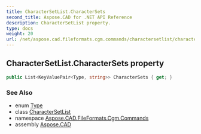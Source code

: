 ```yaml
---
title: CharacterSetList.CharacterSets
second_title: Aspose.CAD for .NET API Reference
description: CharacterSetList property. 
type: docs
weight: 20
url: /net/aspose.cad.fileformats.cgm.commands/charactersetlist/charactersets/
---
```

## CharacterSetList.CharacterSets property

```csharp
public List<KeyValuePair<Type, string>> CharacterSets { get; }
```

### See Also

* enum [Type](../../charactersetlist.type/)
* class [CharacterSetList](../)
* namespace [Aspose.CAD.FileFormats.Cgm.Commands](../../charactersetlist/)
* assembly [Aspose.CAD](../../../)


